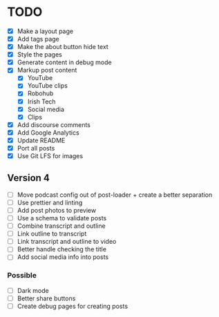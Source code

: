 # TODO

- [x] Make a layout page
- [x] Add tags page
- [x] Make the about button hide text
- [x] Style the pages
- [x] Generate content in debug mode
- [x] Markup post content
  - [x] YouTube
  - [x] YouTube clips
  - [x] Robohub
  - [x] Irish Tech
  - [x] Social media
  - [x] Clips
- [x] Add discourse comments
- [x] Add Google Analytics
- [x] Update README
- [x] Port all posts
- [x] Use Git LFS for images

## Version 4

- [ ] Move podcast config out of post-loader + create a better separation
- [ ] Use prettier and linting
- [ ] Add post photos to preview
- [ ] Use a schema to validate posts
- [ ] Combine transcript and outline
- [ ] Link outline to transcript
- [ ] Link transcript and outline to video
- [ ] Better handle checking the title
- [ ] Add social media info into posts

### Possible

- [ ] Dark mode
- [ ] Better share buttons
- [ ] Create debug pages for creating posts
